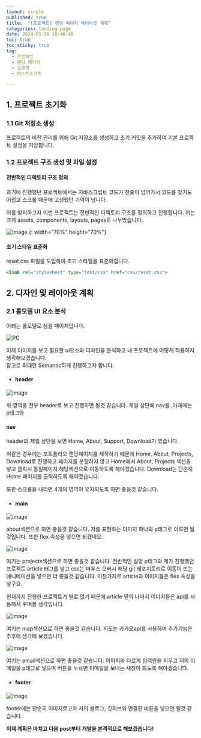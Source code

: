 ```yaml
---
layout: single
published: true
title:  "[프로젝트] 랜딩 페이지 레이아웃 계획"
categories: landing-page
date: 2024-01-16 18:46:48
toc: true
toc_sticky: true
tag:   
  - 프로젝트
  - 랜딩 페이지
  - 오르미
  - 이스트소프트

---
```


## 1. 프로젝트 초기화

### 1.1 Git 저장소 생성

프로젝트의 버전 관리를 위해 Git 저장소를 생성하고 초기 커밋을 추가하여 기본 프로젝트 설정을 저장합니다.

### 1.2 프로젝트 구조 생성 및 파일 설정

#### 전반적인 디렉토리 구조 정의

과거에 진행했던 프로젝트에서는 자바스크립트 코드가 천줄이 넘어가서 코드를 찾기도 어렵고 스크롤 때문에 고생했던 기억이 납니다.

이를 방지하고자 이번 프로젝트는 전반적인 디렉토리 구조를 정의하고 진행합니다. 저는 크게 assets, components, layouts, pages로 나누었습니다. 

![image](https://github.com/BaxDailyGit/BaxDailyGit/assets/99312529/4b48821d-e644-4ed1-a171-90123f227cd4)
{: width="70%" height="70%"}


#### 초기 스타일 표준화

reset.css 파일을 도입하여 초기 스타일을 표준화합니다. 
```html
<link rel="stylesheet" type="text/css" href="css/reset.css">
```

## 2. 디자인 및 레이아웃 계획

### 2.1 롤모델 UI 요소 분석

아래는 롤모델로 삼을 페이지입니다.  

![PC](https://github.com/BaxDailyGit/BaxDailyGit/assets/99312529/18d94135-51b3-4170-8880-a211b5031377)

이제 이미지를 보고 필요한 ui요소와 디자인을 분석하고 내 프로젝트에 어떻게 적용하지 생각해보겠습니다.  
참고로 최대한 Semantic하게 진행하고자 합니다.

* #### header

![image](https://github.com/BaxDailyGit/BaxDailyGit/assets/99312529/981602fb-85ed-489e-aeeb-dff59e8d406f)

위 영역을 전부 header로 보고 진행하면 될것 같습니다. 제일 상단에 nav를 ,아래에는 p태그와 

#### nav 

header의 제일 상단을 보면 Home, About, Support, Download가 있습니다. 

저같은 경우에는 포트폴리오 랜딩페이지를 제작하기 때문에 Home, About, Projects, Download로 진행하고 페이지를 분할하지 않고 Home에서 About, Projects 섹션을 넣고 클릭시 동일페이지 해당섹션으로 이동하도록 해야겠습니다. Download는 단순히 Home 페이지를 출력하도록 해야겠습니다.

또한 스크롤을 내리면 4개의 영역이 유지되도록 하면 좋을것 같습니다. 

* #### main

![image](https://github.com/BaxDailyGit/BaxDailyGit/assets/99312529/10df4025-6607-4a0f-9793-3ca741648975)

about섹션으로 하면 좋을것 같습니다. 저를 표현하는 이미지 하나와 p태그로 이루면 될것입니다. 또한 flex 속성을 넣으면 되겠네요.

![image](https://github.com/BaxDailyGit/BaxDailyGit/assets/99312529/f18e277b-1c26-4b49-b3d6-9e48ea0cd937)

여기는 projects섹션으로 하면 좋을것 같습니다. 전반적인 설명 p태그와 제가 진행했던 프로젝트 article 태그를 넣고 css는 마우스 오버시 해당 git 레포지토리로 이동이 뜨는 애니메이션을 넣으면 더 좋을것 같습니다. 마찬가지로 article과 이미지들은 flex 속성을 넣구요.

현재까지 진행한 프로젝트가 별로 없기 때문에 article 밑의 나머지 이미지들은 api를 사용해서 꾸며볼 생각입니다.

![image](https://github.com/BaxDailyGit/BaxDailyGit/assets/99312529/63fdeb4a-7cef-4f50-b80b-e7b2110bd4ea)

여기는 map섹션으로 하면 좋을것 같습니다.
지도는 카카오api를 사용하며 추가기능은 추후에 생각해 보겠습니다.

![image](https://github.com/BaxDailyGit/BaxDailyGit/assets/99312529/cc612e65-ea98-4a75-b0a1-5c0e2f2d4f72)

여기는 email섹션으로 하면 좋을것 같습니다. 이미지와 다르게 입력란을 지우고 저의 이메일을 p태그로 넣으며 버튼을 누르면 이메일을 보내는 새창이 뜨도록 해야겠습니다.

* #### footer

![image](https://github.com/BaxDailyGit/BaxDailyGit/assets/99312529/44047ea8-71e4-48ad-b8de-a651a950b989)

footer에는 단순히 이미지로고와 저의 블로그, 깃허브와 연결된 버튼을 넣으면 될것 같습니다.


**이제 계획은 마치고 다음 post부터 개발을 본격적으로 해보겠습니다!**

